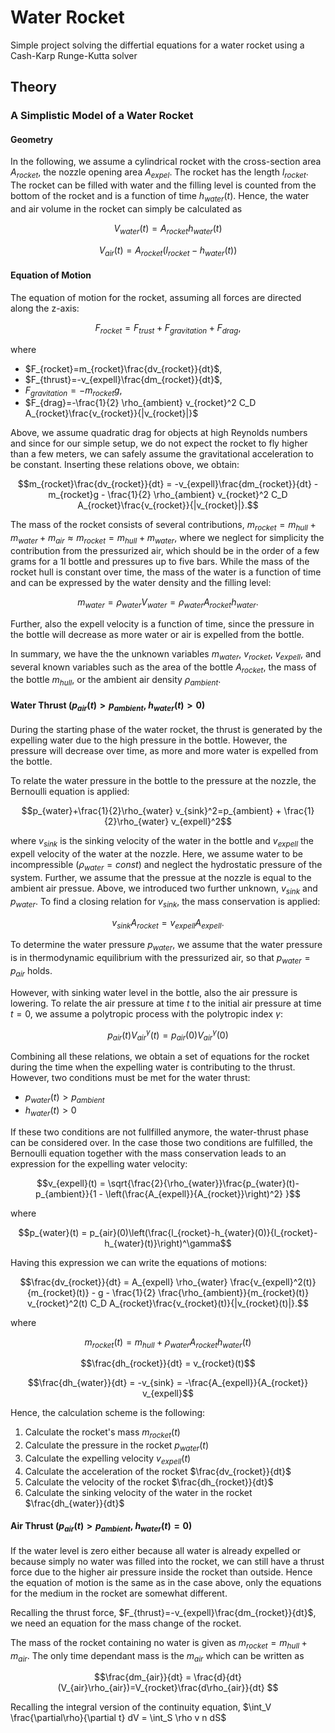 # Water Rocket
Simple project solving the differtial equations for a water rocket using a Cash-Karp Runge-Kutta solver  

## Theory

### A Simplistic Model of a Water Rocket

#### Geometry

In the following, we assume a cylindrical rocket with the cross-section area $A_{rocket}$, the nozzle opening area $A_{expel}$. The rocket has the length $l_{rocket}$. The rocket can be filled with water and the filling level is counted from the bottom of the rocket and is a function of time $h_{water}(t)$. Hence, the water and air volume in the rocket can simply be calculated as 
```math
V_{water}(t)=A_{rocket}h_{water}(t)
```
```math
V_{air}(t)=A_{rocket}(l_{rocket}-h_{water}(t))
```

#### Equation of Motion

The equation of motion for the rocket, assuming all forces are directed along the z-axis:
```math
F_{rocket} = F_{trust} + F_{gravitation} + F_{drag},
```
where 
- $F_{rocket}=m_{rocket}\frac{dv_{rocket}}{dt}$,
- $F_{thrust}=-v_{expell}\frac{dm_{rocket}}{dt}$,
- $F_{gravitation}=-m_{rocket}g$,
- $F_{drag}=-\frac{1}{2} \rho_{ambient} v_{rocket}^2 C_D A_{rocket}\frac{v_{rocket}}{|v_{rocket}|}$

Above, we assume quadratic drag for objects at high Reynolds numbers and since for our simple setup, we do not expect the rocket to fly higher than a few meters, we can safely assume the gravitational acceleration to be constant. Inserting these relations obove, we obtain:
```math
m_{rocket}\frac{dv_{rocket}}{dt} = -v_{expell}\frac{dm_{rocket}}{dt} - m_{rocket}g - \frac{1}{2} \rho_{ambient} v_{rocket}^2 C_D A_{rocket}\frac{v_{rocket}}{|v_{rocket}|}.
```
The mass of the rocket consists of several contributions, $m_{rocket} = m_{hull}+m_{water}+m_{air}\approx m_{rocket} = m_{hull}+m_{water}$, where we neglect for simplicity the contribution from the pressurized air, which should be in the order of a few grams for a 1l bottle and pressures up to five bars. While the mass of the rocket hull is constant over time, the mass of the water is a function of time and can be expressed by the water density and the filling level:
```math
m_{water} = \rho_{water}V_{water}=\rho_{water}A_{rocket}h_{water}.
```

Further, also the expell velocity is a function of time, since the pressure in the bottle will decrease as more water or air is expelled from the bottle. 

In summary, we have the the unknown variables $m_{water}$, $v_{rocket}$, $v_{expell}$, and several known variables such as the area of the bottle $A_{rocket}$, the mass of the bottle $m_{hull}$, or the ambient air density $\rho_{ambient}$.

#### Water Thrust ($p_{air}(t) > p_{ambient}$, $h_{water}(t) > 0$)
During the starting phase of the water rocket, the thrust is generated by the expelling water due to the high pressure in the bottle. However, the pressure will decrease over time, as more and more water is expelled from the bottle.

To relate the water pressure in the bottle to the pressure at the nozzle, the Bernoulli equation is applied:
```math
p_{water}+\frac{1}{2}\rho_{water} v_{sink}^2=p_{ambient} + \frac{1}{2}\rho_{water} v_{expell}^2
```
where $v_{sink}$ is the sinking velocity of the water in the bottle and $v_{expell}$ the expell velocity of the water at the nozzle. Here, we assume water to be incompressible ($\rho_{water} = const$) and neglect the hydrostatic pressure of the system. Further, we assume that the pressue at the nozzle is equal to the ambient air pressue. Above, we introduced two further unknown, $v_{sink}$ and $p_{water}$. To find a closing relation for $v_{sink}$, the mass conservation is applied:
```math
v_{sink}A_{rocket}=v_{expell}A_{expell}.
```
To determine the water pressure $p_{water}$, we assume that the water pressure is in thermodynamic equilibrium with the pressurized air, so that $p_{water}=p_{air}$ holds.

However, with sinking water level in the bottle, also the air pressure is lowering. To relate the air pressure at time $t$ to the initial air pressure at time $t=0$, we assume a polytropic process with the polytropic index $\gamma$:
```math
p_{air}(t)V_{air}^{\gamma}(t) = p_{air}(0)V_{air}^{\gamma}(0)
```

Combining all these relations, we obtain a set of equations for the rocket during the time when the expelling water is contributing to the thrust. However, two conditions must be met for the water thrust:
- $p_{water}(t) > p_{ambient}$
- $h_{water}(t) > 0$

If these two conditions are not fullfilled anymore, the water-thrust phase can be considered over.
In the case those two conditions are fulfilled, the Bernoulli equation together with the mass conservation leads to an expression for the expelling water velocity:
```math
v_{expell}(t) = \sqrt{\frac{2}{\rho_{water}}\frac{p_{water}(t)-p_{ambient}}{1 - \left(\frac{A_{expell}}{A_{rocket}}\right)^2} }
```
where
```math
p_{water}(t) = p_{air}(0)\left(\frac{l_{rocket}-h_{water}(0)}{l_{rocket}-h_{water}(t)}\right)^\gamma
```
Having this expression we can write the equations of motions:
```math
\frac{dv_{rocket}}{dt} = A_{expell} \rho_{water} \frac{v_{expell}^2(t)}{m_{rocket}(t)} - g - \frac{1}{2} \frac{\rho_{ambient}}{m_{rocket}(t)} v_{rocket}^2(t) C_D A_{rocket}\frac{v_{rocket}(t)}{|v_{rocket}(t)|}.
```
where 
```math
m_{rocket}(t) = m_{hull}+ \rho_{water}A_{rocket}h_{water}(t)
```
```math
\frac{dh_{rocket}}{dt} = v_{rocket}(t)
```
```math
\frac{dh_{water}}{dt} = -v_{sink} = -\frac{A_{expell}}{A_{rocket}} v_{expell}
```
Hence, the calculation scheme is the following:
1. Calculate the rocket's mass $m_{rocket}(t)$
2. Calculate the pressure in the rocket $p_{water}(t)$
3. Calculate the expelling velocity $v_{expell}(t)$
4. Calculate the acceleration of the rocket $\frac{dv_{rocket}}{dt}$
5. Calculate the velocity of the rocket $\frac{dh_{rocket}}{dt}$
6. Calculate the sinking velocity of the water in the rocket $\frac{dh_{water}}{dt}$

#### Air Thrust ($p_{air}(t) > p_{ambient}$, $h_{water}(t) = 0$)

If the water level is zero either because all water is already expelled or because simply no water was filled into the rocket, we can still have a thrust force due to the higher air pressure inside the rocket than outside. Hence the equation of motion is the same as in the case above, only the equations for the medium in the rocket are somewhat different.

Recalling the thrust force, $F_{thrust}=-v_{expell}\frac{dm_{rocket}}{dt}$, we need an equation for the mass change of the rocket.

The mass of the rocket containing no water is given as $m_{rocket} = m_{hull}+m_{air}$. The only time dependant mass is the $m_{air}$ which can be written as 
```math
\frac{dm_{air}}{dt} = \frac{d}{dt} (V_{air}\rho_{air})=V_{rocket}\frac{d\rho_{air}}{dt} 
```
Recalling the integral version of the continuity equation, $\int_V \frac{\partial\rho}{\partial t} dV = \int_S \rho v n dS$








